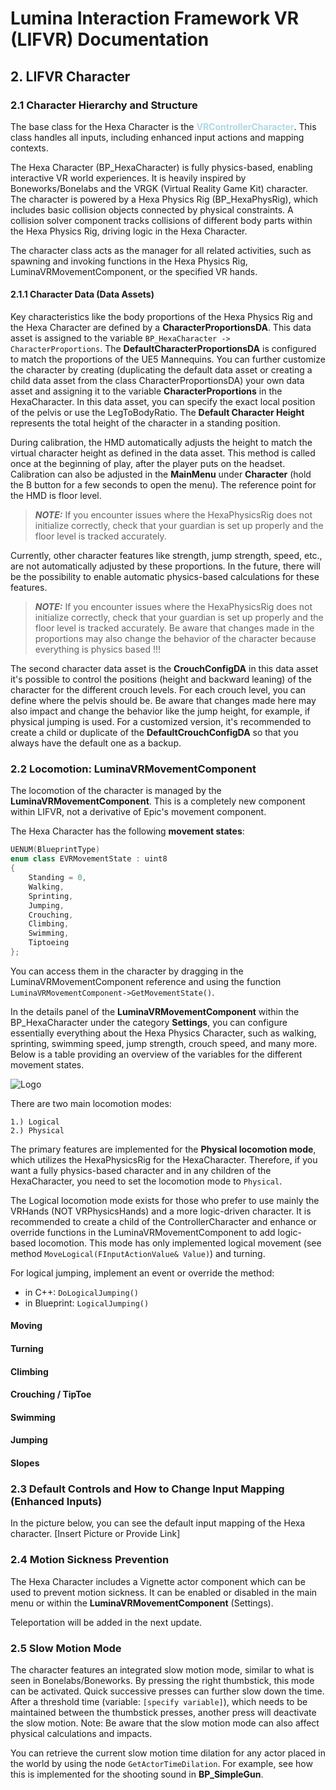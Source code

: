 # Lumina Interaction Framework VR (LIFVR) Documentation

## 2. LIFVR Character

### 2.1 Character Hierarchy and Structure
The base class for the Hexa Character is the **<span style="color: #ADD8E6;">VRControllerCharacter</span>**. This class handles all inputs, including enhanced input actions and mapping contexts.

The Hexa Character (BP_HexaCharacter) is fully physics-based, enabling interactive VR world experiences. It is heavily inspired by Boneworks/Bonelabs and the VRGK (Virtual Reality Game Kit) character. The character is powered by a Hexa Physics Rig (BP_HexaPhysRig), which includes basic collision objects connected by physical constraints. A collision solver component tracks collisions of different body parts within the Hexa Physics Rig, driving logic in the Hexa Character.

The character class acts as the manager for all related activities, such as spawning and invoking functions in the Hexa Physics Rig, LuminaVRMovementComponent, or the specified VR hands.

#### 2.1.1 Character Data (Data Assets)
Key characteristics like the body proportions of the Hexa Physics Rig and the Hexa Character are defined by a **CharacterProportionsDA**. This data asset is assigned to the variable `BP_HexaCharacter -> CharacterProportions`. The **DefaultCharacterProportionsDA** is configured to match the proportions of the UE5 Mannequins. You can further customize the character by creating (duplicating the default data asset or creating a child data asset from the class CharacterProportionsDA) your own data asset and assigning it to the variable **CharacterProportions** in the HexaCharacter. In this data asset, you can specify the exact local position of the pelvis or use the LegToBodyRatio. The **Default Character Height** represents the total height of the character in a standing position.

During calibration, the HMD automatically adjusts the height to match the virtual character height as defined in the data asset. This method is called once at the beginning of play, after the player puts on the headset. Calibration can also be adjusted in the **MainMenu** under **Character** (hold the B button for a few seconds to open the menu). The reference point for the HMD is floor level.

> **_NOTE:_** If you encounter issues where the HexaPhysicsRig does not initialize correctly, check that your guardian is set up properly and the floor level is tracked accurately.

Currently, other character features like strength, jump strength, speed, etc., are not automatically adjusted by these proportions. In the future, there will be the possibility to enable automatic physics-based calculations for these features.

> **_NOTE:_** If you encounter issues where the HexaPhysicsRig does not initialize correctly, check that your guardian is set up properly and the floor level is tracked accurately. Be aware that changes made in the proportions may also change the behavior of the character because everything is physics based !!!

The second character data asset is the **CrouchConfigDA** in this data asset it's possible to control the positions (height and backward leaning) of the character for the different crouch levels. For each crouch level, you can define where the pelvis should be. Be aware that changes made here may also impact and change the behavior like the jump height, for example, if physical jumping is used. For a customized version, it's recommended to create a child or duplicate of the **DefaultCrouchConfigDA** so that you always have the default one as a backup.

### 2.2 Locomotion: LuminaVRMovementComponent
The locomotion of the character is managed by the **LuminaVRMovementComponent**. This is a completely new component within LIFVR, not a derivative of Epic's movement component.

The Hexa Character has the following **movement states**:

```cpp
UENUM(BlueprintType)
enum class EVRMovementState : uint8
{
    Standing = 0,
    Walking,
    Sprinting,
    Jumping,
    Crouching,
    Climbing,
    Swimming,
    Tiptoeing
};
```

You can access them in the character by dragging in the LuminaVRMovementComponent reference and using the function `LuminaVRMovementComponent->GetMovementState()`.

In the details panel of the **LuminaVRMovementComponent** within the BP_HexaCharacter under the category **Settings**, you can configure essentially everything about the Hexa Physics Character, such as walking, sprinting, swimming speed, jump strength, crouch speed, and many more. Below is a table providing an overview of the variables for the different movement states.

![Logo](./path/to/logo.png)

There are two main locomotion modes:

    1.) Logical
    2.) Physical

The primary features are implemented for the **Physical locomotion mode**, which utilizes the HexaPhysicsRig for the HexaCharacter. Therefore, if you want a fully physics-based character and in any children of the HexaCharacter, you need to set the locomotion mode to `Physical`.

The Logical locomotion mode exists for those who prefer to use mainly the VRHands (NOT VRPhysicsHands) and a more logic-driven character. It is recommended to create a child of the ControllerCharacter and enhance or override functions in the LuminaVRMovementComponent to add logic-based locomotion. This mode has only implemented logical movement (see method `MoveLogical(FInputActionValue& Value)`) and turning.

For logical jumping, implement an event or override the method:
- in C++: `DoLogicalJumping()`
- in Blueprint: `LogicalJumping()`

#### Moving 
#### Turning 
#### Climbing
#### Crouching / TipToe
#### Swimming
#### Jumping
#### Slopes

### 2.3 Default Controls and How to Change Input Mapping (Enhanced Inputs)
In the picture below, you can see the default input mapping of the Hexa character. [Insert Picture or Provide Link]

### 2.4 Motion Sickness Prevention
The Hexa Character includes a Vignette actor component which can be used to prevent motion sickness. It can be enabled or disabled in the main menu or within the **LuminaVRMovementComponent** (Settings).

Teleportation will be added in the next update.

### 2.5 Slow Motion Mode
The character features an integrated slow motion mode, similar to what is seen in Bonelabs/Boneworks. By pressing the right thumbstick, this mode can be activated. Quick successive presses can further slow down the time. After a threshold time (variable: `[specify variable]`), which needs to be maintained between the thumbstick presses, another press will deactivate the slow motion. Note: Be aware that the slow motion mode can also affect physical calculations and impacts.

You can retrieve the current slow motion time dilation for any actor placed in the world by using the node `GetActorTimeDilation`. For example, see how this is implemented for the shooting sound in **BP_SimpleGun**.


